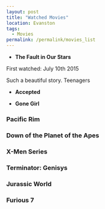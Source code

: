 ```yaml
---
layout: post
title: "Watched Movies"
location: Evanston
tags:
  - Movies
permalink: /permalink/movies_list
---
```


* **The Fault in Our Stars**

First watched: July 10th 2015

Such a beautiful story. Teenagers  

* **Accepted**

* **Gone Girl**

### Pacific Rim

### Down of the Planet of the Apes

### X-Men Series

### Terminator: Genisys

### Jurassic World

### Furious 7
